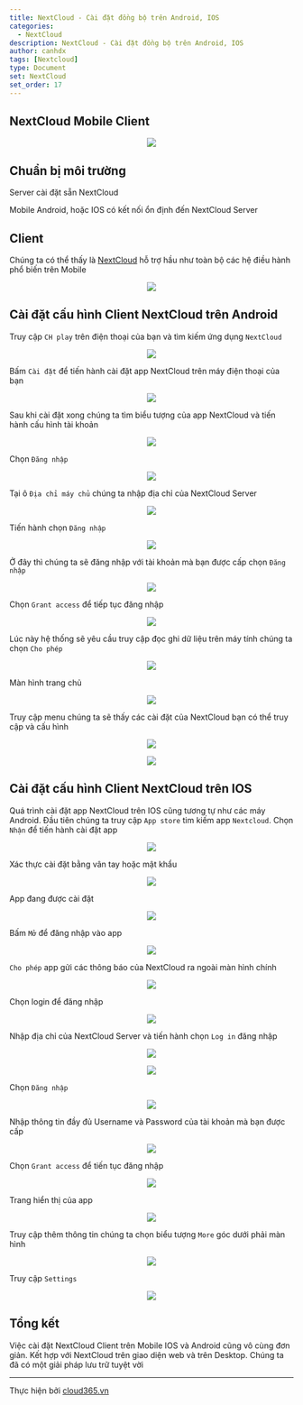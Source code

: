 ```yaml
---
title: NextCloud - Cài đặt đồng bộ trên Android, IOS
categories:
  - NextCloud
description: NextCloud - Cài đặt đồng bộ trên Android, IOS
author: canhdx
tags: [Nextcloud]
type: Document
set: NextCloud
set_order: 17
---
```



## NextCloud Mobile Client

<p align="center">
<img src="/images/img-nextcloud/nextcloud-007.png">
</p>

## Chuẩn bị môi trường

Server cài đặt sẵn NextCloud

Mobile Android, hoặc IOS có kết nối ổn định đến NextCloud Server

## Client

Chúng ta có thể thấy là <a href="https://nextcloud.com/install/#install-clients" target="_blank">NextCloud</a> hỗ trợ hầu như toàn bộ các hệ điều hành phổ biến trên Mobile

<p align="center">
<img src="/images/img-nextcloud/nextcloud-035.png">
</p>

## Cài đặt cấu hình Client NextCloud trên Android

Truy cập `CH play` trên điện thoại của bạn và tìm kiếm ứng dụng `NextCloud`
<p align="center">
<img src="/images/img-nextcloud/nextcloud-036.jpg">
</p>

Bấm `Cài đặt` để tiến hành cài đặt app NextCloud trên máy điện thoại của bạn
<p align="center">
<img src="/images/img-nextcloud/nextcloud-037.jpg">
</p>

Sau khi cài đặt xong chúng ta tìm biểu tượng của app NextCloud và tiến hành cấu hình tài khoản
<p align="center">
<img src="/images/img-nextcloud/nextcloud-038.jpg">
</p>

Chọn `Đăng nhập`
<p align="center">
<img src="/images/img-nextcloud/nextcloud-039.jpg">
</p>

Tại ô `Địa chỉ máy chủ` chúng ta nhập địa chỉ của NextCloud Server 
<p align="center">
<img src="/images/img-nextcloud/nextcloud-040.jpg">
</p>

Tiến hành chọn `Đăng nhập`
<p align="center">
<img src="/images/img-nextcloud/nextcloud-041.jpg">
</p>

Ở đây thì chúng ta sẽ đăng nhập với tài khoản mà bạn được cấp chọn `Đăng nhập`
<p align="center">
<img src="/images/img-nextcloud/nextcloud-042.jpg">
</p>

Chọn `Grant access` để tiếp tục đăng nhập
<p align="center">
<img src="/images/img-nextcloud/nextcloud-043.jpg">
</p>

Lúc này hệ thống sẽ yêu cầu truy cập đọc ghi dữ liệu trên máy tính chúng ta chọn `Cho phép`
<p align="center">
<img src="/images/img-nextcloud/nextcloud-044.jpg">
</p>

Màn hình trang chủ
<p align="center">
<img src="/images/img-nextcloud/nextcloud-045.jpg">
</p>

Truy cập menu chúng ta sẽ thấy các cài đặt của NextCloud bạn có thể truy cập và cấu hình
<p align="center">
<img src="/images/img-nextcloud/nextcloud-046.jpg">
</p>

<p align="center">
<img src="/images/img-nextcloud/nextcloud-047.jpg">
</p>

## Cài đặt cấu hình Client NextCloud trên IOS
Quá trình cài đặt app NextCloud trên IOS cũng tương tự như các máy Android. Đầu tiên chúng ta truy cập `App store` tim kiếm app `Nextcloud`. Chọn `Nhận` để tiến hành cài đặt app
<p align="center">
<img src="/images/img-nextcloud/nextcloud-048.jpg">
</p>

Xác thực cài đặt bằng vân tay hoặc mật khẩu
<p align="center">
<img src="/images/img-nextcloud/nextcloud-049.jpg">
</p>

App đang được cài đặt
<p align="center">
<img src="/images/img-nextcloud/nextcloud-050.jpg">
</p>

Bấm `Mở` để đăng nhập vào app
<p align="center">
<img src="/images/img-nextcloud/nextcloud-051.jpg">
</p>

`Cho phép` app gửi các thông báo của NextCloud ra ngoài màn hình chính 
<p align="center">
<img src="/images/img-nextcloud/nextcloud-052.jpg">
</p>

Chọn login để đăng nhập
<p align="center">
<img src="/images/img-nextcloud/nextcloud-053.jpg">
</p>

Nhập địa chỉ của NextCloud Server và tiến hành chọn `Log in` đăng nhập
<p align="center">
<img src="/images/img-nextcloud/nextcloud-055.jpg">
</p>

<p align="center">
<img src="/images/img-nextcloud/nextcloud-056.jpg">
</p>

Chọn `Đăng nhập`
<p align="center">
<img src="/images/img-nextcloud/nextcloud-057.jpg">
</p>

Nhập thông tin đầy đủ Username và Password của tài khoản mà bạn được cấp
<p align="center">
<img src="/images/img-nextcloud/nextcloud-058.jpg">
</p>

Chọn `Grant access` để tiến tục đăng nhập
<p align="center">
<img src="/images/img-nextcloud/nextcloud-059.jpg">
</p>

Trang hiển thị của app 
<p align="center">
<img src="/images/img-nextcloud/nextcloud-060.jpg">
</p>

Truy cập thêm thông tin chúng ta chọn biểu tượng `More` góc dưới phải màn hình
<p align="center">
<img src="/images/img-nextcloud/nextcloud-061.jpg">
</p>

Truy cập `Settings`
<p align="center">
<img src="/images/img-nextcloud/nextcloud-062.jpg">
</p>

## Tổng kết 

Việc cài đặt NextCloud Client trên Mobile IOS và Android cũng vô cùng đơn giản. Kết hợp với NextCloud trên giao diện web và trên Desktop. Chúng ta đã có một giải pháp lưu trữ tuyệt vời

---

Thực hiện bởi <a href="https://cloud365.vn/" target="_blank">cloud365.vn</a>
